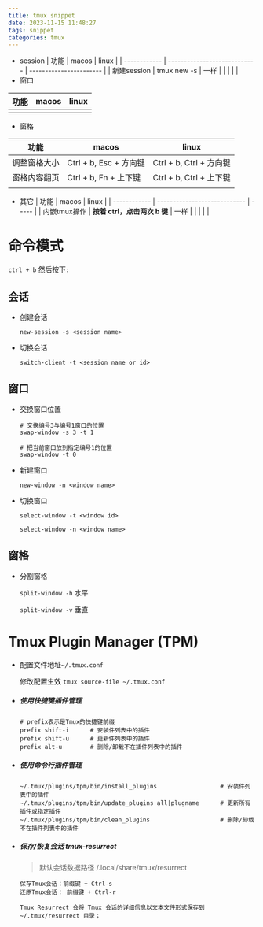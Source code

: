 ```yaml
---
title: tmux snippet
date: 2023-11-15 11:48:27
tags: snippet
categories: tmux
---
```



- session
| 功能         | macos                        | linux                   |
| ------------ | ---------------------------- | ----------------------- |
| 新建session  | tmux new -s <session-name>   | 一样                    |
|              |                              |                         |
- 窗口

| 功能 | macos | linux |
| ---- | ----- | ----- |
|      |       |       |

- 窗格

| 功能         | macos                  | linux                   |
| ------------ | ---------------------- | ----------------------- |
| 调整窗格大小 | Ctrl + b, Esc + 方向键 | Ctrl + b, Ctrl + 方向键 |
| 窗格内容翻页 | Ctrl + b, Fn + 上下键  | Ctrl + b, Ctrl + 上下键 |
|              |                        |                         |

- 其它
| 功能         | macos                        | linux |
| ------------ | ---------------------------- | ----- |
| 内嵌tmux操作 | **按着 ctrl，点击两次 b 键** | 一样  |
|              |                              |       |




# 命令模式

`ctrl + b` 然后按下`:`

## 会话

- 创建会话

  `new-session -s <session name>` 

- 切换会话

  `switch-client -t <session name or id>`

## 窗口

- 交换窗口位置

  ```shell
  # 交换编号3与编号1窗口的位置
  swap-window -s 3 -t 1
  
  # 把当前窗口放到指定编号1的位置
  swap-window -t 0
  ```

  

- 新建窗口

  `new-window -n <window name>`

- 切换窗口

  `select-window -t <window id>`

  `select-window -n <window name>`

## 窗格

- 分割窗格

  `split-window -h` 水平

  `split-window -v` 垂直



# Tmux Plugin Manager (TPM)

- 配置文件地址`~/.tmux.conf`

  修改配置生效 `tmux source-file ~/.tmux.conf`

- ##### 使用快捷键插件管理

  ```
  # prefix表示是Tmux的快捷键前缀
  prefix shift-i      # 安装件列表中的插件
  prefix shift-u      # 更新件列表中的插件
  prefix alt-u        # 删除/卸载不在插件列表中的插件
  ```

- ##### 使用命令行插件管理

  ```
  ~/.tmux/plugins/tpm/bin/install_plugins                  # 安装件列表中的插件
  ~/.tmux/plugins/tpm/bin/update_plugins all|plugname      # 更新所有插件或指定插件
  ~/.tmux/plugins/tpm/bin/clean_plugins                    # 删除/卸载不在插件列表中的插件
  ```

  

- ##### 保存/恢复会话 tmux-resurrect

  > 默认会话数据路径 /.local/share/tmux/resurrect

  ```
  保存Tmux会话：前缀键 + Ctrl-s
  还原Tmux会话： 前缀键 + Ctrl-r
  
  Tmux Resurrect 会将 Tmux 会话的详细信息以文本文件形式保存到 ~/.tmux/resurrect 目录；
  ```

  
